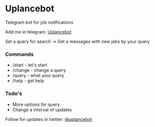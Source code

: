 # Uplancebot
Telegram bot for job notifications

Add me in telegram: [Uplancebot]

Set a query for search -> Get a messages with new jobs by your query

### Commands

- /start - let's start
- /change - change a query
- /query - what your query
- /help - get help

### Todo's

- More options for query
- Change a interval of updates



Follow for updates in twitter: [@uplancebot]

[@uplancebot]:https://twitter.com/uplancebot
[Uplancebot]:https://telegram.com/uplancebot
